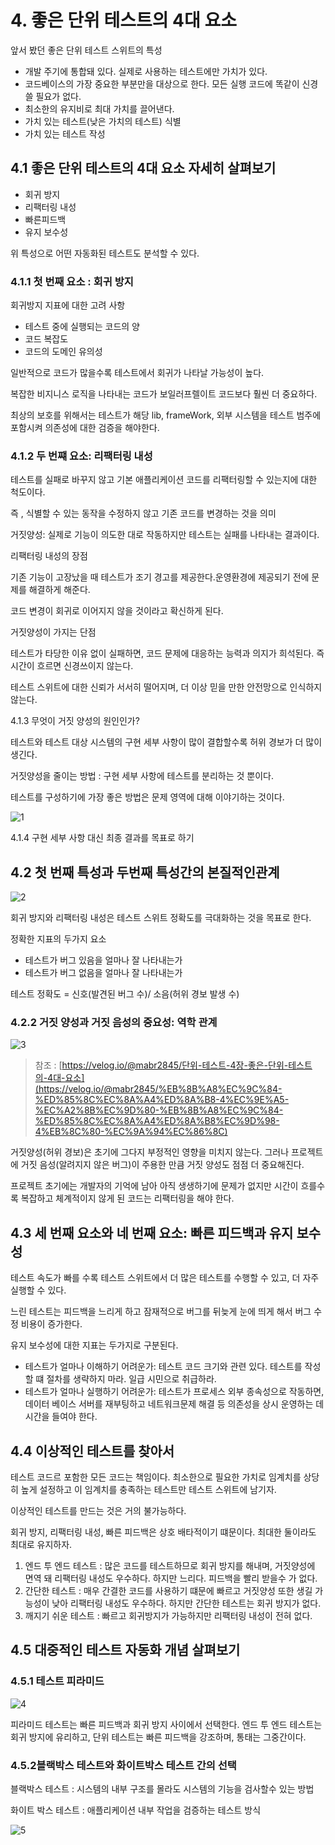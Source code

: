 # 4. 좋은 단위 테스트의 4대 요소

앞서 봤던 좋은 단위 테스트 스위트의 특성

- 개발 주기에 통합돼 있다. 실제로 사용하는 테스트에만 가치가 있다.
- 코드베이스의 가장 중요한 부분만을 대상으로 한다. 모든 실행 코드에 똑같이 신경쓸 필요가 없다.
- 최소한의 유지비로 최대 가치를 끌어낸다.
- 가치 있는 테스트(낮은 가치의 테스트) 식별
- 가치 있는 테스트 작성

## 4.1 좋은 단위 테스트의 4대 요소 자세히 살펴보기

- 회귀 방지
- 리팩터링 내성
- 빠른피드백
- 유지 보수성

위 특성으로 어떤 자동화된 테스트도 분석할 수 있다.

### 4.1.1  첫 번째 요소 : 회귀 방지

회귀방지 지표에 대한 고려 사항

- 테스트 중에 실행되는 코드의 양
- 코드 복잡도
- 코드의 도메인 유의성

일반적으로 코드가 많을수록 테스트에서 회귀가 나타날 가능성이 높다.

복잡한 비지니스 로직을 나타내는 코드가 보일러프렐이트 코드보다 훨씬 더 중요하다.

최상의 보호를 위해서는 테스트가 해당 lib, frameWork, 외부 시스템을 테스트 범주에 포함시켜 의존성에 대한 검증을 해야한다.

### 4.1.2 두 번쨰 요소: 리팩터링 내성

테스트를 실패로 바꾸지 않고 기본 애플리케이션 코드를 리팩터링할 수 있는지에 대한 척도이다.

즉 , 식별할 수 있는 동작을 수정하지 않고 기존 코드를 변경하는 것을 의미

거짓양성: 실제로 기능이 의도한 대로 작동하지만 테스트는 실패를 나타내는 결과이다.

리팩터링 내성의 장점

기존 기능이 고장났을 때 테스트가 조기 경고를 제공한다.운영환경에 제공되기 전에 문제를 해결하게 해준다.

코드 변경이 회귀로 이어지지 않을 것이라고 확신하게 된다.

거짓양성이 가지는 단점

 테스트가 타당한 이유 없이 실패하면, 코드 문제에 대응하는 능력과 의지가 희석된다. 즉 시간이 흐르면 신경쓰이지 않는다.

테스트 스위트에 대한 신뢰가 서서히 떨어지며, 더 이상 믿을 만한 안전망으로 인식하지 않는다.

4.1.3 무엇이 거짓 양성의 원인인가?

테스트와 테스트 대상 시스템의 구현 세부 사항이 많이 결합할수록 허위 경보가 더 많이 생긴다.

거짓양성을 줄이는 방법 :  구현 세부 사항에 테스트를 분리하는 것 뿐이다.

테스트를 구성하기에 가장 좋은 방법은 문제 영역에 대해 이야기하는 것이다.

![1](https://user-images.githubusercontent.com/78361650/189584383-013299c2-fe7d-499c-82ae-d137c6152075.png)



4.1.4 구현 세부 사항 대신 최종 결과를 목표로 하기

## 4.2 첫 번째 특성과 두번째  특성간의 본질적인관계

![2](https://user-images.githubusercontent.com/78361650/189584506-bdd398cc-25d3-4e2a-ad40-fe0a95ff1f2f.png)


회귀 방지와 리팩터링 내성은 테스트 스위트 정확도를 극대화하는 것을 목표로 한다.

정확한 지표의 두가지 요소

- 테스트가 버그 있음을 얼마나 잘 나타내는가
- 테스트가 버그 없음을 얼마나 잘 나타내는가

테스트 정확도 = 신호(발견된 버그 수)/ 소음(허위 경보 발생 수)

### 4.2.2 거짓 양성과 거짓 음성의 중요성: 역학 관계

![3](https://user-images.githubusercontent.com/78361650/189584524-372f84ec-c12b-473a-8024-1877b583d637.png)


> 참조 : [https://velog.io/@mabr2845/단위-테스트-4장-좋은-단위-테스트의-4대-요소](https://velog.io/@mabr2845/%EB%8B%A8%EC%9C%84-%ED%85%8C%EC%8A%A4%ED%8A%B8-4%EC%9E%A5-%EC%A2%8B%EC%9D%80-%EB%8B%A8%EC%9C%84-%ED%85%8C%EC%8A%A4%ED%8A%B8%EC%9D%98-4%EB%8C%80-%EC%9A%94%EC%86%8C)
> 

거짓양성(허위 경보)은 초기에 그다지 부정적인 영향을 미치지 않는다. 그러나 프로젝트에 거짓 음성(알려지지 않은 버그)이 주용한 만큼 거짓 양성도 점점 더 중요해진다.

프로젝트 초기에는 개발자의 기억에 남아 아직 생생하기에 문제가 없지만 시간이 흐를수록 복잡하고 체계적이지 않게 된 코드는 리팩터링을 해야 한다.

## 4.3 세 번째 요소와 네 번째 요소: 빠른 피드백과 유지 보수성

테스트 속도가 빠를 수록 테스트 스위트에서 더 많은 테스트를 수행할 수 있고, 더 자주 실행할 수 있다.

느린 테스트는 피드백을 느리게 하고 잠재적으로 버그를 뒤늦게 눈에 띄게 해서 버그 수정 비용이 증가한다.

유지 보수성에 대한 지표는 두가지로 구분된다.

- 테스트가 얼마나 이해하기 어려운가:  테스트 코드 크기와 관련 있다. 테스트를 작성할 떄 절차를 생략하지 마라. 일급 시민으로 취급하라.
- 테스트가 얼마나 실행하기 어려운가: 테스트가 프로세스 외부 종속성으로 작동하면, 데이터 베이스 서버를 재부팅하고 네트워크문제 해결 등 의존성을 상시 운영하는 데 시간을 들여야 한다.

## 4.4 이상적인 테스트를 찾아서

테스트 코드르 포함한 모든 코드는 책임이다. 최소한으로 필요한 가치로 임계치를 상당히 높게 설정하고 이 임계치를 충족하는 테스트만 테스트 스위트에 남기자.

이상적인 테스트를 만드는 것은 거의 불가능하다.

회귀 방지, 리팩터링 내성, 빠른 피드백은 상호 배타적이기 떄문이다. 최대한 둘이라도 최대로 유지하자.

1. 엔드 투 엔드 테스트 : 많은 코드를 테스트하므로 회귀 방지를 해내며, 거짓양성에 면역 돼 리팩터링 내성도 우수하다. 하지만  느리다. 피드백을 빨리 받을수 가 없다.
2. 간단한 테스트 :  매우 간결한 코드를 사용하기 떄문에 빠르고  거짓양성 또한 생길 가능성이 낮아 리팩터링 내성도 우수하다. 하지만 간단한 테스트는 회귀 방지가 없다.
3. 깨지기 쉬운 테스트 :  빠르고 회귀방지가 가능하지만 리팩터링 내성이 전혀 없다.

## 4.5 대중적인 테스트 자동화 개념 살펴보기

### 4.5.1 테스트 피라미드

![4](https://user-images.githubusercontent.com/78361650/189584635-1a192786-edb1-4058-8013-6d7336bbcaa4.png)


피라미드 테스트는 빠른 피드백과  회귀 방지 사이에서 선택한다. 엔드 투 엔드 테스트는 회귀 방지에 유리하고, 단위 테스트는 빠른 피드백을 강조하며, 통태는 그중간이다.

### 4.5.2블랙박스 테스트와 화이트박스 테스트 간의 선택

블랙박스 테스트 :  시스템의 내부 구조를 몰라도 시스템의 기능을 검사할수 있는 방법

화이트 박스 테스트 : 애플리케이션 내부 작업을 검증하는 테스트 방식

![5](https://user-images.githubusercontent.com/78361650/189584656-d32d8e64-5f6a-41b7-96a1-c8752ae124a9.png)
